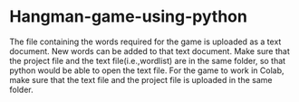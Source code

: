 # Hangman-game-using-python
The file containing the words required for the game is uploaded as a text document. New words can be added to that text document.
Make sure that the project file and the text file(i.e.,wordlist) are in the same folder, so that python would be able to open the text file.
For the game to work in Colab, make sure that the text file and the project file is uploaded in the same folder.
